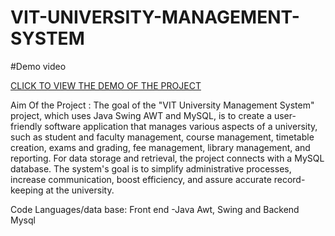 # VIT-UNIVERSITY-MANAGEMENT-SYSTEM
#Demo video

[CLICK TO VIEW THE DEMO OF THE PROJECT](https://drive.google.com/file/d/1n4tmyqfMskmu6EnhTJA3pnn4N4N39YmN/view?usp=sharing)
[](Readme_files/sss1.gif)

Aim Of the Project : The goal of the "VIT University Management System" project, which uses Java Swing AWT and MySQL, is to create a user-friendly software application that manages various aspects of a university, such as student and faculty management, course management, timetable creation, exams and grading, fee management, library management, and reporting. For data storage and retrieval, the project connects with a MySQL database. The system's goal is to simplify administrative processes, increase communication, boost efficiency, and assure accurate record-keeping at the university.

Code Languages/data base: Front end -Java Awt, Swing and Backend Mysql




